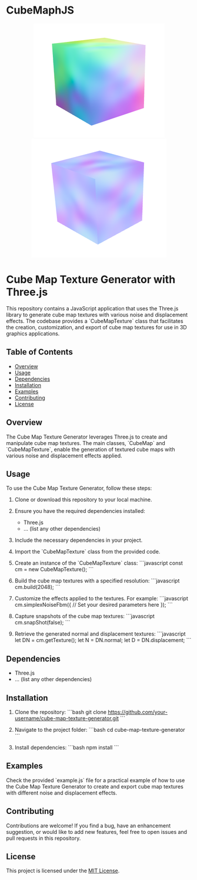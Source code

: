 # CubeMaphJS 
<p align="center">
  <img src="./img/objS.png" />
  <img src="./img/tanS.png" />
</p>


# Cube Map Texture Generator with Three.js

This repository contains a JavaScript application that uses the Three.js library to generate cube map textures with various noise and displacement effects. The codebase provides a \`CubeMapTexture\` class that facilitates the creation, customization, and export of cube map textures for use in 3D graphics applications.

## Table of Contents

- [Overview](#overview)
- [Usage](#usage)
- [Dependencies](#dependencies)
- [Installation](#installation)
- [Examples](#examples)
- [Contributing](#contributing)
- [License](#license)

## Overview

The Cube Map Texture Generator leverages Three.js to create and manipulate cube map textures. The main classes, \`CubeMap\` and \`CubeMapTexture\`, enable the generation of textured cube maps with various noise and displacement effects applied.

## Usage

To use the Cube Map Texture Generator, follow these steps:

1. Clone or download this repository to your local machine.

2. Ensure you have the required dependencies installed:
   - Three.js
   - ... (list any other dependencies)

3. Include the necessary dependencies in your project.

4. Import the \`CubeMapTexture\` class from the provided code.

5. Create an instance of the \`CubeMapTexture\` class:
   \`\`\`javascript
   const cm = new CubeMapTexture();
   \`\`\`

6. Build the cube map textures with a specified resolution:
   \`\`\`javascript
   cm.build(2048);
   \`\`\`

7. Customize the effects applied to the textures. For example:
   \`\`\`javascript
   cm.simplexNoiseFbm({
     // Set your desired parameters here
   });
   \`\`\`

8. Capture snapshots of the cube map textures:
   \`\`\`javascript
   cm.snapShot(false);
   \`\`\`

9. Retrieve the generated normal and displacement textures:
   \`\`\`javascript
   let DN = cm.getTexture();
   let N = DN.normal;
   let D = DN.displacement;
   \`\`\`

## Dependencies

- Three.js
- ... (list any other dependencies)

## Installation

1. Clone the repository:
   \`\`\`bash
   git clone https://github.com/your-username/cube-map-texture-generator.git
   \`\`\`

2. Navigate to the project folder:
   \`\`\`bash
   cd cube-map-texture-generator
   \`\`\`

3. Install dependencies:
   \`\`\`bash
   npm install
   \`\`\`

## Examples

Check the provided \`example.js\` file for a practical example of how to use the Cube Map Texture Generator to create and export cube map textures with different noise and displacement effects.

## Contributing

Contributions are welcome! If you find a bug, have an enhancement suggestion, or would like to add new features, feel free to open issues and pull requests in this repository.

## License

This project is licensed under the [MIT License](LICENSE).